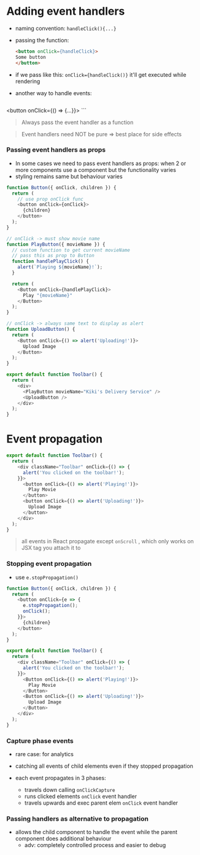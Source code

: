 # Adding event handlers

- naming convention: `handleClick(){...}`
- passing the function: 

	```html
	<button onClick={handleClick}>
	Some button
	</button>
	```

- if we pass like this: `onClick={handleClick()}` it'll get executed while rendering
- another way to handle events:

	```js
<button onClick={() => {...}}>
	```


> Always pass the event handler as a function

> Event handlers need NOT be pure => best place for side effects

### Passing event handlers as props

- In some cases we need to pass event handlers as props: when 2 or more components use a component but the functionality varies
- styling remains same but behaviour varies

```js
function Button({ onClick, children }) {
  return (
	// use prop onClick func
    <button onClick={onClick}>
      {children}
    </button>
  );
}

// onClick -> must show movie name
function PlayButton({ movieName }) {
  // custom function to get current movieName
  // pass this as prop to Button
  function handlePlayClick() {
    alert(`Playing ${movieName}!`);
  }

  return (
    <Button onClick={handlePlayClick}>
      Play "{movieName}"
    </Button>
  );
}

// onClick -> always same text to display as alert
function UploadButton() {
  return (
    <Button onClick={() => alert('Uploading!')}>
      Upload Image
    </Button>
  );
}

export default function Toolbar() {
  return (
    <div>
      <PlayButton movieName="Kiki's Delivery Service" />
      <UploadButton />
    </div>
  );
}

```


# Event propagation

```js
export default function Toolbar() {
  return (
    <div className="Toolbar" onClick={() => {
      alert('You clicked on the toolbar!');
    }}>
      <button onClick={() => alert('Playing!')}>
        Play Movie
      </button>
      <button onClick={() => alert('Uploading!')}>
        Upload Image
      </button>
    </div>
  );
}
```

> all events in React propagate except `onScroll` , which only works on JSX tag you attach it to


### Stopping event propagation

- use `e.stopPropagation()`

```js
function Button({ onClick, children }) {
  return (
    <button onClick={e => {
      e.stopPropagation();
      onClick();
    }}>
      {children}
    </button>
  );
}

export default function Toolbar() {
  return (
    <div className="Toolbar" onClick={() => {
      alert('You clicked on the toolbar!');
    }}>
      <Button onClick={() => alert('Playing!')}>
        Play Movie
      </Button>
      <Button onClick={() => alert('Uploading!')}>
        Upload Image
      </Button>
    </div>
  );
}
```

### Capture phase events

- rare case: for analytics
- catching all events of child elements even if they stopped propagation

- each event propagates in 3 phases:
	- travels down calling `onClickCapture`
	- runs clicked elements `onClick` event handler
	- travels upwards and exec parent elem `onClick` event handler


### Passing handlers as alternative to propagation

- allows the child component to handle the event while the parent component does additional behaviour
	- adv: completely controlled process and easier to debug


